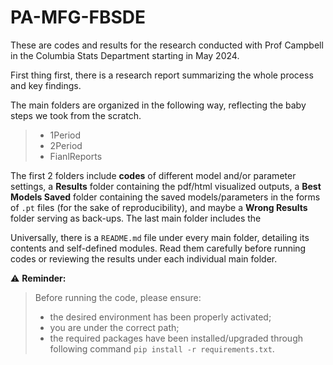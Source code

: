 # PA-MFG-FBSDE

These are codes and results for the research conducted with Prof Campbell in the Columbia Stats Department starting in May 2024. 

First thing first, there is a research report []() summarizing the whole process and key findings. 

The main folders are organized in the following way, reflecting the baby steps we took from the scratch. 

>- 1Period
>- 2Period
>- FianlReports

The first 2 folders include __codes__ of different model and/or parameter settings, a __Results__ folder containing the pdf/html visualized outputs, a __Best Models Saved__ folder containing the saved models/parameters in the forms of `.pt` files (for the sake of reproducibility), and maybe a __Wrong Results__ folder serving as back-ups. The last main folder includes the 

Universally, there is a `README.md` file under every main folder, detailing its contents and self-defined modules. Read them carefully before running codes or reviewing the results under each individual main folder. 

:warning: __Reminder:__
> Before running the code, please ensure:
>- the desired environment has been properly activated;
>- you are under the correct path;
>- the required packages have been installed/upgraded through following command 
>   ```pip install -r requirements.txt```.